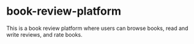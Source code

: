 # book-review-platform
This is a book review platform where users can browse books, read and write reviews, and rate books.
